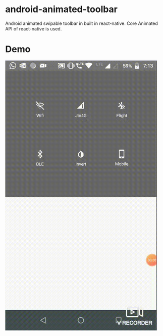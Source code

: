 # android-animated-toolbar
Android animated swipable toolbar in  built in react-native. Core Animated API of react-native is used.

# Demo
![](android_animated_toolbar.gif)
